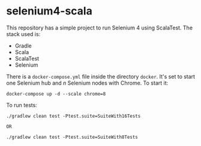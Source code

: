 # selenium4-scala

This repository has a simple project to run Selenium 4 using ScalaTest.
The stack used is:
- Gradle
- Scala
- ScalaTest
- Selenium

There is a `docker-compose.yml` file inside the directory `docker`.
It's set to start one Selenium hub and *n* Selenium nodes with Chrome.
To start it:
```
docker-compose up -d --scale chrome=8
``` 

To run tests:
```
./gradlew clean test -Ptest.suite=SuiteWith16Tests

OR

./gradlew clean test -Ptest.suite=SuiteWith8Tests
```
